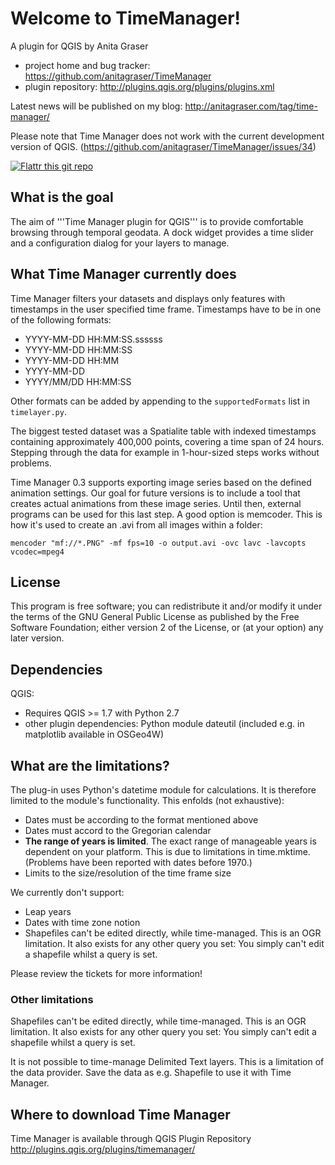 # Welcome to TimeManager!

A plugin for QGIS by Anita Graser 

* project home and bug tracker: https://github.com/anitagraser/TimeManager
* plugin repository: http://plugins.qgis.org/plugins/plugins.xml

Latest news will be published on my blog: http://anitagraser.com/tag/time-manager/

Please note that Time Manager does not work with the current development version of QGIS. (https://github.com/anitagraser/TimeManager/issues/34)


[![Flattr this git repo](http://api.flattr.com/button/flattr-badge-large.png)](https://flattr.com/submit/auto?user_id=underdark&url=https://github.com/anitagraser/TimeManager&title=TimeManager&language=&tags=github&category=software)

## What is the goal

The aim of '''Time Manager plugin for QGIS''' is to provide comfortable browsing through temporal geodata. A dock widget provides a time slider and a configuration dialog for your layers to manage.

## What Time Manager currently does

Time Manager filters your datasets and displays only features with timestamps in the user specified time frame. Timestamps have to be in one of the following formats:

* YYYY-MM-DD HH:MM:SS.ssssss
* YYYY-MM-DD HH:MM:SS
* YYYY-MM-DD HH:MM
* YYYY-MM-DD
* YYYY/MM/DD HH:MM:SS

Other formats can be added by appending to the `supportedFormats` list in `timelayer.py`.

The biggest tested dataset was a Spatialite table with indexed timestamps containing approximately 400,000 points, covering a time span of 24 hours. Stepping through the data for example in 1-hour-sized steps works without problems.

Time Manager 0.3 supports exporting image series based on the defined animation settings. Our goal for future versions is to include a tool that creates actual animations from these image series. Until then, external programs can be used for this last step. A good option is memcoder. This is how it's used to create an .avi from all images within a folder:

``mencoder "mf://*.PNG" -mf fps=10 -o output.avi -ovc lavc -lavcopts vcodec=mpeg4``

## License

This program is free software; you can redistribute it and/or modify
it under the terms of the GNU General Public License as published by
the Free Software Foundation; either version 2 of the License, or
(at your option) any later version.

## Dependencies

QGIS:

* Requires QGIS >= 1.7 with Python 2.7
* other plugin dependencies: Python module dateutil (included e.g. in matplotlib available in OSGeo4W)

## What are the limitations?

The plug-in uses Python's datetime module for calculations. It is therefore limited to the module's functionality. This enfolds (not exhaustive):

* Dates must be according to the format mentioned above
* Dates must accord to the Gregorian calendar
* **The range of years is limited**. The exact range of manageable years is dependent on your platform. This is due to limitations in time.mktime. (Problems have been reported with dates before 1970.)
* Limits to the size/resolution of the time frame size

We currently don't support:

* Leap years
* Dates with time zone notion
* Shapefiles can't be edited directly, while time-managed. This is an OGR limitation. It also exists for any other query you set: You simply can't edit a shapefile whilst a query is set.

Please review the tickets for more information!

### Other limitations

Shapefiles can't be edited directly, while time-managed. This is an OGR limitation. It also exists for any other query you set: You simply can't edit a shapefile whilst a query is set.

It is not possible to time-manage Delimited Text layers. This is a limitation of the data provider. Save the data as e.g. Shapefile to use it with Time Manager.

## Where to download Time Manager

Time Manager is available through QGIS Plugin Repository http://plugins.qgis.org/plugins/timemanager/
